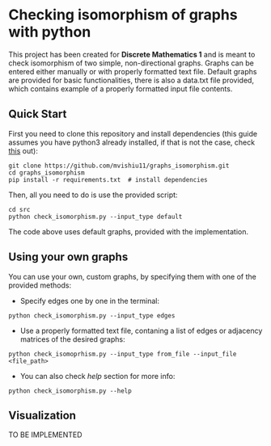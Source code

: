 # Checking isomorphism of graphs with python

This project has been created for **Discrete Mathematics 1** and is meant to check isomorphism of two simple, non-directional graphs. Graphs can be entered either manually or with properly formatted text file. Default graphs are provided for basic functionalities, there is also a data.txt file provided, which contains example of a properly formatted input file contents.

## Quick Start

First you need to clone this repository and install dependencies (this guide assumes you have python3 already installed, if that is not the case, check [this](https://www.python.org/downloads/) out):

```
git clone https://github.com/mvishiu11/graphs_isomorphism.git
cd graphs_isomorphism
pip install -r requirements.txt  # install dependencies
```

Then, all you need to do is use the provided script:

```
cd src
python check_isomorphism.py --input_type default
```

The code above uses default graphs, provided with the implementation.

## Using your own graphs

You can use your own, custom graphs, by specifying them with one of the provided methods:

- Specify edges one by one in the terminal:
```
python check_isomorphism.py --input_type edges
```
- Use a properly formatted text file, contaning a list of edges or adjacency matrices of the desired graphs:
```
python check_isomoprhism.py --input_type from_file --input_file <file_path>
```
- You can also check *help* section for more info:
```
python check_isomorphism.py --help
```

## Visualization
TO BE IMPLEMENTED
